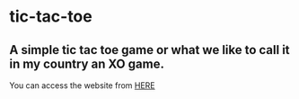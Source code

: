 # tic-tac-toe

<h2>A simple tic tac toe game or what we like to call it in my country an XO game.</h2>
<p>You can access the website from <a href="https://abdulrhmanhs.github.io/tic-tac-toe/">HERE</a></p>
